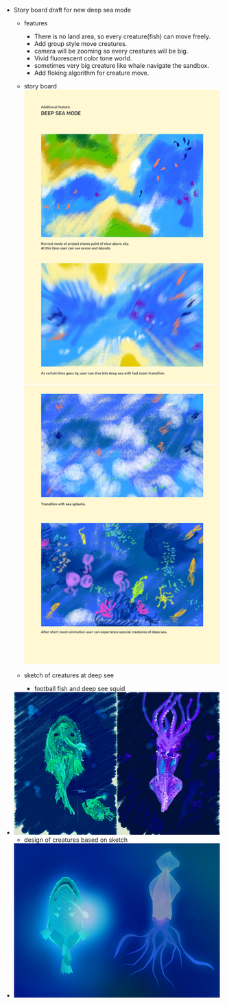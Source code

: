 * Story board draft for new deep sea mode
	* features
		* There is no land area, so every creature(fish) can move freely.
		* Add group style move creatures.
		* camera will be zooming so every creatures will be big.
		* Vivid fluorescent color tone world.
		* sometimes very big creature like whale navigate the sandbox.
		* Add floking algorithm for creature move.

	* story board
![image](../project_images/post/common/deepsee_sketch_1.png?raw=true "image")
![image](../project_images/post/common/deepsee_sketch_2.png?raw=true "image")
	* sketch of creatures at deep see
	    * football fish and deep see squid
* ![image](../project_images/post/common/footballinkfishes.jpg?raw=true "image")
	* design of creatures based on sketch
* ![image](../project_images/post/common/additional_unit1.jpg?raw=true "image")



